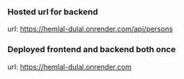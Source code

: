 ### Hosted url for backend

url: https://hemlal-dulal.onrender.com/api/persons

### Deployed frontend and backend both once

url: https://hemlal-dulal.onrender.com

